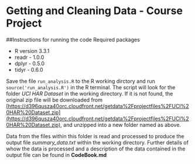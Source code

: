 # Getting and Cleaning Data - Course Project

##Instructions for running the code
Required packages
* R version 3.3.1
* readr - 1.0.0
* dplyr - 0.5.0
* tidyr - 0.6.0

Save the file `run_analysis.R` to the R working dirctory and run `source('run_analysis.R')` in the R terminal.
The script will look for the folder *UCI HAR Dataset* in the working directory. If it is not found, the original zip file will be downloaded from [https://d396qusza40orc.cloudfront.net/getdata%2Fprojectfiles%2FUCI%20HAR%20Dataset.zip](https://d396qusza40orc.cloudfront.net/getdata%2Fprojectfiles%2FUCI%20HAR%20Dataset.zip), and unzipped into a new folder named as above.

Data from the files within this folder is read and processed to produce the output file *summary_data.txt* within the working directory. Further details of whow the data is processed and a description of the data contained in the output file can be found in **CodeBook.md**
